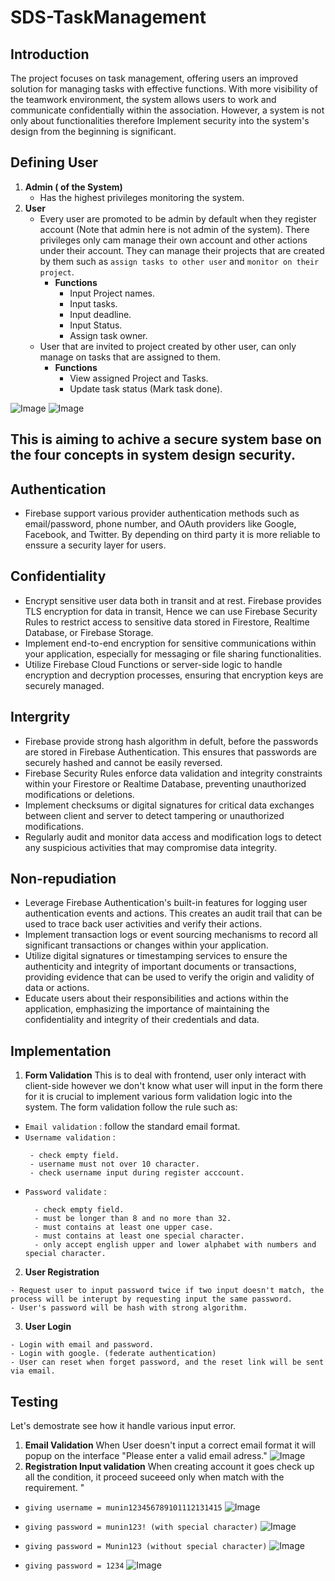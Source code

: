 # SDS-TaskManagement

## Introduction
The project focuses on task management, offering users an improved solution for managing tasks with effective functions. With more visibility of the teamwork environment, the system allows users to work and communicate confidentially within the association. However, a system is not only about functionalities therefore Implement security into the system's design from the beginning is significant. 

## Defining User
1. **Admin ( of the System)**
    - Has the highest privileges monitoring the system.
2. **User**
    - Every user are promoted to be admin by default when they register account (Note that admin here is not admin of the system). There privileges only cam manage their own account and other actions under their account. They can manage their projects that are created by them such as `assign tasks to other user` and `monitor on their project`.
        - **Functions**
            - Input Project names.
            - Input tasks.
            - Input deadline.
            - Input Status.
            - Assign task owner.
    - User that are invited to project created by other user, can only manage on tasks that are assigned to them.
        - **Functions**
            - View assigned Project and Tasks.
            - Update task status (Mark task done).

![Image](Picture/aaa.png)
![Image](Picture/bbb.png)

## This is aiming to achive a secure system base on the four concepts in system design security.

## Authentication
- Firebase support various provider authentication methods such as email/password, phone number, and OAuth providers like Google, Facebook, and Twitter. By depending on third party it is more reliable to enssure a security layer for users. 


## Confidentiality
- Encrypt sensitive user data both in transit and at rest. Firebase provides TLS encryption for data in transit, Hence we can use Firebase Security Rules to restrict access to sensitive data stored in Firestore, Realtime Database, or Firebase Storage.
- Implement end-to-end encryption for sensitive communications within your application, especially for messaging or file sharing functionalities.
- Utilize Firebase Cloud Functions or server-side logic to handle encryption and decryption processes, ensuring that encryption keys are securely managed.


## Intergrity
- Firebase provide strong hash algorithm in defult, before the passwords are stored in Firebase Authentication. This ensures that passwords are securely hashed and cannot be easily reversed.
- Firebase Security Rules enforce data validation and integrity constraints within your Firestore or Realtime Database, preventing unauthorized modifications or deletions.
- Implement checksums or digital signatures for critical data exchanges between client and server to detect tampering or unauthorized modifications.
- Regularly audit and monitor data access and modification logs to detect any suspicious activities that may compromise data integrity.


## Non-repudiation
- Leverage Firebase Authentication's built-in features for logging user authentication events and actions. This creates an audit trail that can be used to trace back user activities and verify their actions.
- Implement transaction logs or event sourcing mechanisms to record all significant transactions or changes within your application.
- Utilize digital signatures or timestamping services to ensure the authenticity and integrity of important documents or transactions, providing evidence that can be used to verify the origin and validity of data or actions.
- Educate users about their responsibilities and actions within the application, emphasizing the importance of maintaining the confidentiality and integrity of their credentials and data.




## Implementation
1. **Form Validation**
   This is to deal with frontend, user only interact with client-side however we don't know what user will input in the form there for it is crucial to implement various form validation logic into the system. The form validation follow the rule such as:
- `Email validation` : follow the standard email format.
- `Username validation` :
     ```
      - check empty field.
      - username must not over 10 character.
      - check username input during register acccount.
     ```
- `Password validate` :
    ```
      - check empty field.
      - must be longer than 8 and no more than 32.
      - must contains at least one upper case.
      - must contains at least one special character.
      - only accept english upper and lower alphabet with numbers and special character.
    ```

2. **User Registration**
```
- Request user to input password twice if two input doesn't match, the process will be interupt by requesting input the same password.
- User's password will be hash with strong algorithm.
```

3. **User Login**
```
- Login with email and password.
- Login with google. (federate authentication)
- User can reset when forget password, and the reset link will be sent via email.
```

## Testing
Let's demostrate see how it handle various input error.
1. **Email Validation**
   When User doesn't input a correct email format it will popup on the interface "Please enter a valid email adress."
   ![Image](Picture/email_val.png)
2. **Registration Input validation**
When creating account it goes check up all the condition, it proceed suceeed only when match with the requirement. "
 - `giving username = munin123456789101112131415`
![Image](Picture/username_val.png)

 - `giving password = munin123! (with special character)`
![Image](Picture/password_val.png)

- `giving password = Munin123 (without special character)`
![Image](Picture/password_val_1.png)
  
- `giving password = 1234`
![Image](Picture/password_val_2.png)


   
